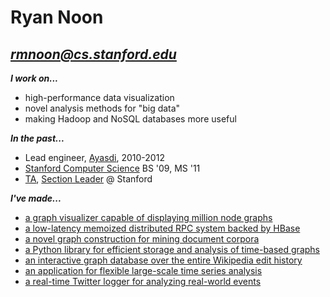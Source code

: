 # Ryan Noon
## *[rmnoon@cs.stanford.edu](mailto:rmnoon@cs.stanford.edu)*

***I work on...***
* high-performance data visualization
* novel analysis methods for "big data"
* making Hadoop and NoSQL databases more useful

***In the past...***
* Lead engineer, [Ayasdi](http://ayasdi.com), 2010-2012
* [Stanford Computer Science](http://cs.stanford.edu) BS '09, MS '11
* [TA](http://cs107.stanford.edu), [Section Leader](http://cs198.stanford.edu) @ Stanford

***I've made...***
* [a graph visualizer capable of displaying million node graphs](http://www.youtube.com/watch?v=xwvR1p3LNhA&t=17m48s)
* [a low-latency memoized distributed RPC system backed by HBase](http://ayasdi.com)
* [a novel graph construction for mining document corpora](files/entity_graphs.pdf)
* [a Python library for efficient storage and analysis of time-based graphs](files/tiresias.pdf)
* [an interactive graph database over the entire Wikipedia edit history](files/wikigraph.pdf)
* [an application for flexible large-scale time series analysis](files/cerespreview.png)
* [a real-time Twitter logger for analyzing real-world events](files/social_aviary.pdf)